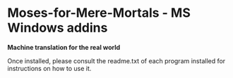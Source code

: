 Moses-for-Mere-Mortals - MS Windows addins
=================================================
**Machine translation for the real world**

Once installed, please consult the readme.txt of each program installed for instructions on how to use it.

